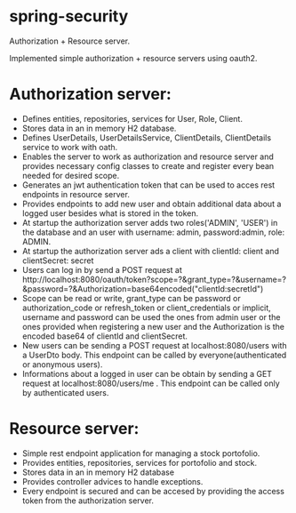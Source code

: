 # spring-security
Authorization + Resource server.


Implemented simple authorization + resource servers using oauth2.

# Authorization server:

- Defines entities, repositories, services for User, Role, Client.
- Stores data in an in memory H2 database.
- Defines UserDetails, UserDetailsService, ClientDetails, ClientDetails service to work with oath.
- Enables the server to work as authorization and resource server and provides necessary config classes to create and register every bean needed
  for desired scope.
- Generates an jwt authentication token that can be used to acces rest endpoints in resource server.
- Provides endpoints to add new user and obtain additional data about a logged user besides what is stored in the token.
- At startup the authorization server adds two roles('ADMIN', 'USER') in the database and an user with username: admin, password:admin, role: ADMIN.
- At startup the authorization server ads a client with clientId: client and clientSecret: secret
- Users can log in by send a POST request at http://localhost:8080/oauth/token?scope=?&grant_type=?&username=?&password=?&Authorization=base64encoded("clientId:secretId")
- Scope can be read or write, grant_type can be password or authorization_code or refresh_token or client_credentials or implicit, username and password 
  can be used the ones from admin user or the ones provided when registering a new user and the Authorization is the encoded base64 of clientId and clientSecret.
- New users can be sending a POST request at localhost:8080/users with a UserDto body. This endpoint can be called by everyone(authenticated or anonymous users).
- Informations about a logged in user can be obtain by sending a GET request at localhost:8080/users/me . This endpoint can be called only by authenticated users.

# Resource server:
- Simple rest endpoint application for managing a stock portofolio.
- Provides entities, repositories, services for portofolio and stock.
- Stores data in an in memory H2 database
- Provides controller advices to handle exceptions.
- Every endpoint is secured and can be accesed by providing the access token from the authorization server.
